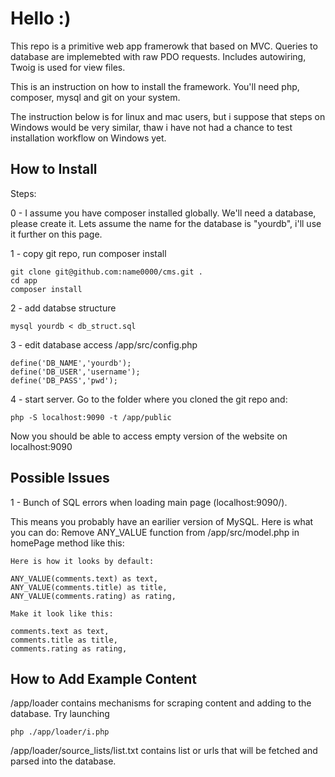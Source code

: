 # Hello :)

This repo is a primitive web app framerowk that based on MVC.
Queries to database are implemebted with raw PDO requests.
Includes autowiring, Twoig is used for view files.

This is an instruction on how to install the framework. You'll need php, composer, mysql and git on your system. 

The instruction below is for linux and mac users, but i suppose that steps on Windows would be very similar, thaw i have not had a chance to test installation workflow on Windows yet.

## How to Install

Steps: 

0 - I assume you have composer installed globally. 
We'll need a database, please create it. Lets assume the name for the database is "yourdb", i'll use it further on this page.

1 - copy git repo, run composer install

```
git clone git@github.com:name0000/cms.git .
cd app
composer install
```

2 - add databse structure
```
mysql yourdb < db_struct.sql
```
3 - edit database access /app/src/config.php

```
define('DB_NAME','yourdb'); 
define('DB_USER','username');
define('DB_PASS','pwd');
```

4 - start server. Go to the folder where you cloned the git repo and:
```
php -S localhost:9090 -t /app/public
```

Now you should be able to access empty version of the website on localhost:9090


## Possible Issues

1 - Bunch of SQL errors when loading main page (localhost:9090/).

This means you probably have an earilier version of MySQL. Here is what you can do:
Remove ANY_VALUE function from /app/src/model.php in homePage method like this:

```
Here is how it looks by default:

ANY_VALUE(comments.text) as text,
ANY_VALUE(comments.title) as title,
ANY_VALUE(comments.rating) as rating,

Make it look like this:

comments.text as text,
comments.title as title,
comments.rating as rating,
```

## How to Add Example Content

/app/loader contains mechanisms for scraping content and adding to the database. 
Try launching 
```
php ./app/loader/i.php
```
/app/loader/source_lists/list.txt contains list or urls that will be fetched and parsed into the database. 